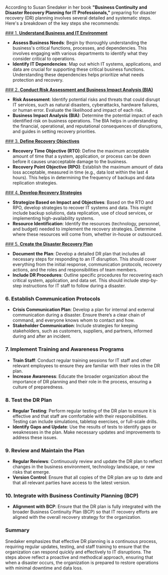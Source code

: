 According to Susan Snedaker in her book **"Business Continuity and Disaster Recovery Planning for IT Professionals,"** preparing for disaster recovery (DR) planning involves several detailed and systematic steps. Here's a breakdown of the key steps she recommends:

[### 1. **Understand Business and IT Environment**](Understand%20Business%20and%20IT%20Environment.md)
   - **Assess Business Needs**: Begin by thoroughly understanding the business's critical functions, processes, and dependencies. This involves engaging with various departments to identify what they consider critical to operations.
   - **Identify IT Dependencies**: Map out which IT systems, applications, and data are crucial for supporting these critical business functions. Understanding these dependencies helps prioritize what needs protection and recovery.

[### 2. **Conduct Risk Assessment and Business Impact Analysis (BIA)**](BIA.md)
   - **Risk Assessment**: Identify potential risks and threats that could disrupt IT services, such as natural disasters, cyberattacks, hardware failures, or human error. Evaluate the likelihood and impact of each risk.
   - **Business Impact Analysis (BIA)**: Determine the potential impact of each identified risk on business operations. The BIA helps in understanding the financial, operational, and reputational consequences of disruptions, and guides in setting recovery priorities.

[### 3. **Define Recovery Objectives**](RTO-RPO.md)
   - **Recovery Time Objective (RTO)**: Define the maximum acceptable amount of time that a system, application, or process can be down before it causes unacceptable damage to the business.
   - **Recovery Point Objective (RPO)**: Establish the maximum amount of data loss acceptable, measured in time (e.g., data lost within the last 4 hours). This helps in determining the frequency of backups and data replication strategies.

[### 4. **Develop Recovery Strategies**](Recovery%20Strategies.md)
   - **Strategize Based on Impact and Objectives**: Based on the RTO and RPO, develop strategies to recover IT systems and data. This might include backup solutions, data replication, use of cloud services, or implementing high-availability systems.
   - **Resource Identification**: Identify the resources (technology, personnel, and budget) needed to implement the recovery strategies. Determine where these resources will come from, whether in-house or outsourced.

[### 5. **Create the Disaster Recovery Plan**](DR%20plan.md)
   - **Document the Plan**: Develop a detailed DR plan that includes all necessary steps for responding to an IT disruption. This should cover everything from the initial response, communication protocols, recovery actions, and the roles and responsibilities of team members.
   - **Include DR Procedures**: Outline specific procedures for recovering each critical system, application, and data set. This should include step-by-step instructions for IT staff to follow during a disaster.

### 6. **Establish Communication Protocols**
   - **Crisis Communication Plan**: Develop a plan for internal and external communication during a disaster. Ensure there’s a clear chain of command, and everyone knows whom to contact and how.
   - **Stakeholder Communication**: Include strategies for keeping stakeholders, such as customers, suppliers, and partners, informed during and after an incident.

### 7. **Implement Training and Awareness Programs**
   - **Train Staff**: Conduct regular training sessions for IT staff and other relevant employees to ensure they are familiar with their roles in the DR plan.
   - **Increase Awareness**: Educate the broader organization about the importance of DR planning and their role in the process, ensuring a culture of preparedness.

### 8. **Test the DR Plan**
   - **Regular Testing**: Perform regular testing of the DR plan to ensure it is effective and that staff are comfortable with their responsibilities. Testing can include simulations, tabletop exercises, or full-scale drills.
   - **Identify Gaps and Update**: Use the results of tests to identify gaps or weaknesses in the plan. Make necessary updates and improvements to address these issues.

### 9. **Review and Maintain the Plan**
   - **Regular Reviews**: Continuously review and update the DR plan to reflect changes in the business environment, technology landscape, or new risks that emerge.
   - **Version Control**: Ensure that all copies of the DR plan are up to date and that all relevant parties have access to the latest version.

### 10. **Integrate with Business Continuity Planning (BCP)**
   - **Alignment with BCP**: Ensure that the DR plan is fully integrated with the broader Business Continuity Plan (BCP) so that IT recovery efforts are aligned with the overall recovery strategy for the organization.

### Summary
Snedaker emphasizes that effective DR planning is a continuous process, requiring regular updates, testing, and staff training to ensure that the organization can respond quickly and effectively to IT disruptions. The steps above reflect a proactive and methodical approach, ensuring that when a disaster occurs, the organization is prepared to restore operations with minimal downtime and data loss.